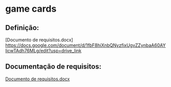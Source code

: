 # game cards

## Definição:

[Documento de requisitos.docx] https://docs.google.com/document/d/1fbF8hiXnbQNyzfixUgvZZynbaA60AYlicwTAdh76MLg/edit?usp=drive_link

## Documentação de requisitos:

[Documento de requisitos.docx](https://docs.google.com/document/d/16mXd2Di2zY7-NYZpJFV2LbLMPuamaMSo/edit?usp=drive_link&ouid=109911963576870334860&rtpof=true&sd=true)


